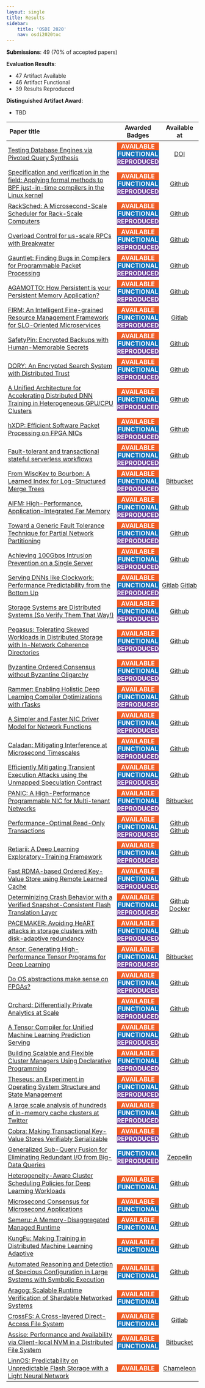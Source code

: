 ```yaml
---
layout: single
title: Results
sidebar:
    title: 'OSDI 2020'
    nav: osdi2020toc
---
```


<style>
table th:first-of-type {
    width: 60%;
    margin-top:10px;
    margin-bottom:10px;
}
table th:nth-of-type(2) {
    width: 20%;
    margin-top:10px;
    margin-bottom:10px;
}
table th:nth-of-type(3) {
    width: 20%;
    margin-top:10px;
    margin-bottom:10px;
}

table td {
    padding:0.25em;
}

span#aa {
    background-color:#f15c24;
    color:#FFFFFF;
    font-weight: bold;
    display: inline-block;
    margin: 0px 0px 0px 0px;
    width:100%;
}

span#af {
    background-color:#1274bb;
    color:#FFFFFF;
    font-weight: bold;
    display: inline-block;
    margin: 0px 0px 0px 0px;
    width:100%;
}

span#rr {
    background-color:#6c4099;
    color:#FFFFFF;
    font-weight: bold;
    display: inline-block;
    margin: 0px 0px 0px 0px;
    width:100%;
}

</style>

**Submissions**: 49 (70% of accepted papers)

**Evaluation Results**:

* 47 Artifact Available
* 46 Artifact Functional
* 39 Results Reproduced

**Distinguished Artifact Award**:

* TBD

| Paper title | Awarded Badges | Available at |
|:-----------|:--------------:|:------------:|
| [Testing Database Engines via Pivoted Query Synthesis](https://www.usenix.org/conference/osdi20/presentation/rigger) |  <span id="aa">AVAILABLE</span><br><span id="af">FUNCTIONAL</span><br><span id="rr">REPRODUCED</span> | [DOI](http://doi.org/10.5281/zenodo.4005705) |
| [Specification and verification in the field: Applying formal methods to BPF just-in-time compilers in the Linux kernel](https://www.usenix.org/conference/osdi20/presentation/nelson) | <span id="aa">AVAILABLE</span><br><span id="af">FUNCTIONAL</span><br><span id="rr">REPRODUCED</span> | [Github](https://github.com/uw-unsat/jitterbug/tree/osdi20-artifact) |
| [RackSched: A Microsecond-Scale Scheduler for Rack-Scale Computers](https://www.usenix.org/conference/osdi20/presentation/zhu) | <span id="aa">AVAILABLE</span><br><span id="af">FUNCTIONAL</span><br><span id="rr">REPRODUCED</span> | [Github](https://github.com/netx-repo/RSCS) |
| [Overload Control for µs-scale RPCs with Breakwater](https://www.usenix.org/conference/osdi20/presentation/cho) | <span id="aa">AVAILABLE</span><br><span id="af">FUNCTIONAL</span><br><span id="rr">REPRODUCED</span> | [Github](https://github.com/joshuafried/caladan-ae/tree/osdi20ae/breakwater) |
| [Gauntlet: Finding Bugs in Compilers for Programmable Packet Processing](https://www.usenix.org/conference/osdi20/presentation/ruffy) | <span id="aa">AVAILABLE</span><br><span id="af">FUNCTIONAL</span><br><span id="rr">REPRODUCED</span> | [Github](https://github.com/p4gauntlet/gauntlet/tree/aec) |
| [AGAMOTTO: How Persistent is your Persistent Memory Application?](https://www.usenix.org/conference/osdi20/presentation/neal) | <span id="aa">AVAILABLE</span><br><span id="af">FUNCTIONAL</span><br><span id="rr">REPRODUCED</span> | [Github](https://github.com/efeslab/agamotto/tree/artifact-eval-osdi20/artifact) |
| [FIRM: An Intelligent Fine-grained Resource Management Framework for SLO-Oriented Microservices](https://www.usenix.org/conference/osdi20/presentation/qiu) | <span id="aa">AVAILABLE</span><br><span id="af">FUNCTIONAL</span><br><span id="rr">REPRODUCED</span> | [Gitlab](https://gitlab.engr.illinois.edu/DEPEND/firm) |
| [SafetyPin: Encrypted Backups with Human-Memorable Secrets](https://www.usenix.org/conference/osdi20/presentation/dauterman-safetypin) | <span id="aa">AVAILABLE</span><br><span id="af">FUNCTIONAL</span><br><span id="rr">REPRODUCED</span> | [Github](https://github.com/edauterman/SafetyPin) |
| [DORY: An Encrypted Search System with Distributed Trust](https://www.usenix.org/conference/osdi20/presentation/dauterman-dory) | <span id="aa">AVAILABLE</span><br><span id="af">FUNCTIONAL</span><br><span id="rr">REPRODUCED</span> | [Github](https://github.com/ucbrise/dory) |
| [A Unified Architecture for Accelerating Distributed DNN Training in Heterogeneous GPU/CPU Clusters](https://www.usenix.org/conference/osdi20/presentation/jiang) | <span id="aa">AVAILABLE</span><br><span id="af">FUNCTIONAL</span><br><span id="rr">REPRODUCED</span> | [Github](https://github.com/bytedance/byteps/) |
| [hXDP: Efficient Software Packet Processing on FPGA NICs](https://www.usenix.org/conference/osdi20/presentation/brunella) | <span id="aa">AVAILABLE</span><br><span id="af">FUNCTIONAL</span><br><span id="rr">REPRODUCED</span> | [Github](https://github.com/axbryd/hXDP-Artifacts/tree/camera-ready-v2.0) |
| [Fault-tolerant and transactional stateful serverless workflows](https://www.usenix.org/conference/osdi20/presentation/zhang-haoran) | <span id="aa">AVAILABLE</span><br><span id="af">FUNCTIONAL</span><br><span id="rr">REPRODUCED</span> | [Github](https://github.com/eniac/Beldi) |
| [From WiscKey to Bourbon: A Learned Index for Log-Structured Merge Trees](https://www.usenix.org/conference/osdi20/presentation/dai) | <span id="aa">AVAILABLE</span><br><span id="af">FUNCTIONAL</span><br><span id="rr">REPRODUCED</span> | [Bitbucket](https://bitbucket.org/daiyifandanny/learned-leveldb/src/master/) |
| [AIFM: High-Performance, Application-Integrated Far Memory](https://www.usenix.org/conference/osdi20/presentation/ruan) | <span id="aa">AVAILABLE</span><br><span id="af">FUNCTIONAL</span><br><span id="rr">REPRODUCED</span> | [Github](https://github.com/zainryan/AIFM-AE) |
| [Toward a Generic Fault Tolerance Technique for Partial Network Partitioning](https://www.usenix.org/conference/osdi20/presentation/alfatafta) | <span id="aa">AVAILABLE</span><br><span id="af">FUNCTIONAL</span><br><span id="rr">REPRODUCED</span> | [Github](https://github.com/UWASL/NIFTY) |
| [Achieving 100Gbps Intrusion Prevention on a Single Server](https://www.usenix.org/conference/osdi20/presentation/zhao-zhipeng) | <span id="aa">AVAILABLE</span><br><span id="af">FUNCTIONAL</span><br><span id="rr">REPRODUCED</span> | [Github](https://github.com/cmu-snap/pigasus) |
| [Serving DNNs like Clockwork: Performance Predictability from the Bottom Up](https://www.usenix.org/conference/osdi20/presentation/gujarati) | <span id="aa">AVAILABLE</span><br><span id="af">FUNCTIONAL</span><br><span id="rr">REPRODUCED</span> | [Gitlab](https://gitlab.mpi-sws.org/cld/ml/clockwork-results/-/tree/osdi_2020_ae) [Gitlab](https://gitlab.mpi-sws.org/cld/ml/clockwork/-/tree/osdi_2020_ae) |
| [Storage Systems are Distributed Systems (So Verify Them That Way!)](https://www.usenix.org/conference/osdi20/presentation/hance) | <span id="aa">AVAILABLE</span><br><span id="af">FUNCTIONAL</span><br><span id="rr">REPRODUCED</span> | [Github](https://github.com/secure-foundations/veribetrkv-osdi2020) |
| [Pegasus: Tolerating Skewed Workloads in Distributed Storage with In-Network Coherence Directories](https://www.usenix.org/conference/osdi20/presentation/li-jialin) | <span id="aa">AVAILABLE</span><br><span id="af">FUNCTIONAL</span><br><span id="rr">REPRODUCED</span> | [Github](https://github.com/NUS-Systems-Lab/pegasus.git) |
| [Byzantine Ordered Consensus without Byzantine Oligarchy](https://www.usenix.org/conference/osdi20/presentation/zhang-yunhao) | <span id="aa">AVAILABLE</span><br><span id="af">FUNCTIONAL</span><br><span id="rr">REPRODUCED</span> | [Github](https://github.com/yhzhang0128/osdi20-artifact-evaluation) |
| [Rammer: Enabling Holistic Deep Learning Compiler Optimizations with rTasks](https://www.usenix.org/conference/osdi20/presentation/ma) | <span id="aa">AVAILABLE</span><br><span id="af">FUNCTIONAL</span><br><span id="rr">REPRODUCED</span> | [Github](https://github.com/microsoft/nnfusion/tree/osdi20_artifact/artifacts) |
| [A Simpler and Faster NIC Driver Model for Network Functions](https://www.usenix.org/conference/osdi20/presentation/pirelli) | <span id="aa">AVAILABLE</span><br><span id="af">FUNCTIONAL</span><br><span id="rr">REPRODUCED</span> | [Github](https://github.com/dslab-epfl/tinynf) |
| [Caladan: Mitigating Interference at Microsecond Timescales](https://www.usenix.org/conference/osdi20/presentation/fried) | <span id="aa">AVAILABLE</span><br><span id="af">FUNCTIONAL</span><br><span id="rr">REPRODUCED</span> | [Github](https://github.com/joshuafried/caladan-artifact) |
| [Efficiently Mitigating Transient Execution Attacks using the Unmapped Speculation Contract](https://www.usenix.org/conference/osdi20/presentation/behrens) | <span id="aa">AVAILABLE</span><br><span id="af">FUNCTIONAL</span><br><span id="rr">REPRODUCED</span> | [Github](https://github.com/mit-pdos/ward) |
| [PANIC: A High-Performance Programmable NIC for Multi-tenant Networks](https://www.usenix.org/conference/osdi20/presentation/lin) | <span id="aa">AVAILABLE</span><br><span id="af">FUNCTIONAL</span><br><span id="rr">REPRODUCED</span> | [Bitbucket](https://bitbucket.org/uw-madison-networking-research/panic_osdi20_artifact/src/master/) |
| [Performance-Optimal Read-Only Transactions](https://www.usenix.org/conference/osdi20/presentation/lu) | <span id="aa">AVAILABLE</span><br><span id="af">FUNCTIONAL</span><br><span id="rr">REPRODUCED</span> | [Github](https://github.com/princeton-sns/Eiger-PORT) [Github](https://github.com/princeton-sns/Scylla-PORT.git) |
| [Retiarii: A Deep Learning Exploratory-Training Framework](https://www.usenix.org/conference/osdi20/presentation/zhang-quanlu) | <span id="aa">AVAILABLE</span><br><span id="af">FUNCTIONAL</span><br><span id="rr">REPRODUCED</span> | [Github](https://github.com/microsoft/nni/tree/retiarii_artifact) |
| [Fast RDMA-based Ordered Key-Value Store using Remote Learned Cache](https://www.usenix.org/conference/osdi20/presentation/wei) | <span id="aa">AVAILABLE</span><br><span id="af">FUNCTIONAL</span><br><span id="rr">REPRODUCED</span> | [Github](https://github.com/SJTU-IPADS/xstore/tree/legacy) |
| [Determinizing Crash Behavior with a Verified Snapshot-Consistent Flash Translation Layer](https://www.usenix.org/conference/osdi20/presentation/chang) | <span id="aa">AVAILABLE</span><br><span id="af">FUNCTIONAL</span><br><span id="rr">REPRODUCED</span> | [Github](https://github.com/yunshengtw/scftl) [Docker](https://hub.docker.com/r/yunshengchang/scftl) |
| [PACEMAKER: Avoiding HeART attacks in storage clusters with disk-adaptive redundancy](https://www.usenix.org/conference/osdi20/presentation/kadekodi) | <span id="aa">AVAILABLE</span><br><span id="af">FUNCTIONAL</span><br><span id="rr">REPRODUCED</span> | [Github](https://github.com/saurabhkadekodi/preact-osdi-2020-artifact) |
| [Ansor: Generating High-Performance Tensor Programs for Deep Learning](https://www.usenix.org/conference/osdi20/presentation/zheng) | <span id="aa">AVAILABLE</span><br><span id="af">FUNCTIONAL</span><br><span id="rr">REPRODUCED</span> | [Bitbucket](https://bitbucket.org/lmzheng/ansor-artifact/src/master/) |
| [Do OS abstractions make sense on FPGAs?](https://www.usenix.org/conference/osdi20/presentation/roscoe) | <span id="aa">AVAILABLE</span><br><span id="af">FUNCTIONAL</span><br><span id="rr">REPRODUCED</span> | [Github](https://github.com/fpgasystems/Coyote) |
| [Orchard: Differentially Private Analytics at Scale](https://www.usenix.org/conference/osdi20/presentation/roth) | <span id="aa">AVAILABLE</span><br><span id="af">FUNCTIONAL</span><br><span id="rr">REPRODUCED</span> | [Github](https://github.com/edoroth/orchard) |
| [A Tensor Compiler for Unified Machine Learning Prediction Serving](https://www.usenix.org/conference/osdi20/presentation/nakandala) | <span id="aa">AVAILABLE</span><br><span id="af">FUNCTIONAL</span><br><span id="rr">REPRODUCED</span> | [Github](https://github.com/microsoft/hummingbird/commit/dbebbb715e7050b47895082664adc27f8b846aa1) |
| [Building Scalable and Flexible Cluster Managers Using Declarative Programming](https://www.usenix.org/conference/osdi20/presentation/suresh) | <span id="aa">AVAILABLE</span><br><span id="af">FUNCTIONAL</span><br><span id="rr">REPRODUCED</span> | [Github](https://github.com/vmware/declarative-cluster-management/) |
| [Theseus: an Experiment in Operating System Structure and State Management](https://www.usenix.org/conference/osdi20/presentation/boos) | <span id="aa">AVAILABLE</span><br><span id="af">FUNCTIONAL</span><br><span id="rr">REPRODUCED</span> | [Github](https://github.com/theseus-os/Theseus/tree/osdi20ae/osdi20ae) |
| [A large scale analysis of hundreds of in-memory cache clusters at Twitter](https://www.usenix.org/conference/osdi20/presentation/yang) | <span id="aa">AVAILABLE</span><br><span id="af">FUNCTIONAL</span><br><span id="rr">REPRODUCED</span> | [Github](https://github.com/Thesys-lab/InMemoryCachingWorkloadAnalysis) |
| [Cobra: Making Transactional Key-Value Stores Verifiably Serializable](https://www.usenix.org/conference/osdi20/presentation/tan) | <span id="aa">AVAILABLE</span><br><span id="rr">REPRODUCED</span> | [Github](https://github.com/DBCobra/CobraHome/tree/OSDI20-AE) |
| [Generalized Sub-Query Fusion for Eliminating Redundant I/O from Big-Data Queries](https://www.usenix.org/conference/osdi20/presentation/sarthi) | <span id="af">FUNCTIONAL</span><br><span id="rr">REPRODUCED</span> | [Zeppelin](https://resin.azurehdinsight.net/zeppelin/#/notebook/2FJC89KRJ) |
| [Heterogeneity-Aware Cluster Scheduling Policies for Deep Learning Workloads](https://www.usenix.org/conference/osdi20/presentation/narayanan-deepak) | <span id="aa">AVAILABLE</span><br><span id="af">FUNCTIONAL</span> | [Github](https://github.com/stanford-futuredata/gavel/tree/osdi20) |
| [Microsecond Consensus for Microsecond Applications](https://www.usenix.org/conference/osdi20/presentation/aguilera) | <span id="aa">AVAILABLE</span><br><span id="af">FUNCTIONAL</span> | [Github](https://github.com/osdi2020-no-152/dory) |
| [Semeru: A Memory-Disaggregated Managed Runtime](https://www.usenix.org/conference/osdi20/presentation/wang) | <span id="aa">AVAILABLE</span><br><span id="af">FUNCTIONAL</span> | [Github](https://github.com/uclasystem/Semeru) |
| [KungFu: Making Training in Distributed Machine Learning Adaptive](https://www.usenix.org/conference/osdi20/presentation/mai) | <span id="aa">AVAILABLE</span><br><span id="af">FUNCTIONAL</span> | [Github](https://github.com/lsds/KungFu/tree/ae-submissionV2) |
| [Automated Reasoning and Detection of Specious Configuration in Large Systems with Symbolic Execution](https://www.usenix.org/conference/osdi20/presentation/hu) | <span id="aa">AVAILABLE</span><br><span id="af">FUNCTIONAL</span> | [Github](https://github.com/OrderLab/violet) |
| [Aragog: Scalable Runtime Verification of Shardable Networked Systems](https://www.usenix.org/conference/osdi20/presentation/yaseen) | <span id="aa">AVAILABLE</span><br><span id="af">FUNCTIONAL</span> | [Github](https://github.com/NofelYaseen/MBVerifier) |
| [CrossFS: A Cross-layered Direct-Access File System](https://www.usenix.org/conference/osdi20/presentation/ren) | <span id="aa">AVAILABLE</span><br><span id="af">FUNCTIONAL</span> | [Gitlab](https://gitlab.com/yj_ren/aecross) |
| [Assise: Performance and Availability via Client-local NVM in a Distributed File System](https://www.usenix.org/conference/osdi20/presentation/anderson) | <span id="aa">AVAILABLE</span><br><span id="af">FUNCTIONAL</span> | [Bitbucket](https://bitbucket.org/mlfs/assise-artifact) |
| [LinnOS: Predictability on Unpredictable Flash Storage with a Light Neural Network](https://www.usenix.org/conference/osdi20/presentation/hao) | <span id="aa">AVAILABLE</span> | [Chameleon](https://www.chameleoncloud.org/experiment/share/15?s=409ab137f20e4cd38ae3dd4e0d4bfa7c) |

